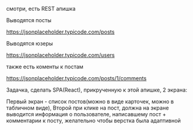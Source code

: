 смотри, есть REST апишка

Выводятся посты

https://jsonplaceholder.typicode.com/posts

Выводятся юзеры

https://jsonplaceholder.typicode.com/users

также есть коменты к постам

https://jsonplaceholder.typicode.com/posts/1/comments

Задачка, сделать SPA(React), прикрученную к этой апишке, 2 экрана:

Первый экран - список постов(можно в виде карточек, можно в табличном виде),
Второй при клике на пост, должна на экране выводится информация о пользователе, написавшему пост + комментарии к посту, желательно чтобы верстка была адаптивной
